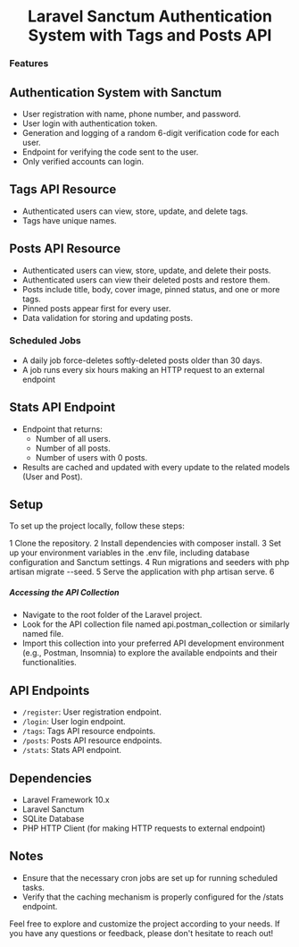 <h1 align="center"> 
Laravel Sanctum Authentication System with Tags and Posts API
</h1>

<h3> 
Features
</h3>

## Authentication System with Sanctum


- User registration with name, phone number, and password.
- User login with authentication token.
- Generation and logging of a random 6-digit verification code for each user.
- Endpoint for verifying the code sent to the user.
- Only verified accounts can login.



## Tags API Resource

- Authenticated users can view, store, update, and delete tags.
- Tags have unique names. 
## Posts API Resource
- Authenticated users can view, store, update, and delete their posts.
- Authenticated users can view their deleted posts and restore them.
- Posts include title, body, cover image, pinned status, and one or more tags.
- Pinned posts appear first for every user.
- Data validation for storing and updating posts.

### Scheduled Jobs

- A daily job force-deletes softly-deleted posts older than 30 days.
- A job runs every six hours making an HTTP request to an external endpoint 


## Stats API Endpoint

- Endpoint that returns:
  - Number of all users.
  - Number of all posts.
  - Number of users with 0 posts.
- Results are cached and updated with every update to the related models (User and Post).


 ## Setup

To set up the project locally, follow these steps:

1 Clone the repository.
2 Install dependencies with composer install.
3 Set up your environment variables in the .env file, including database configuration and Sanctum settings.
4 Run migrations and seeders with php artisan migrate --seed.
5 Serve the application with php artisan serve.
6 <h5>Accessing the API Collection</h5> 
   - Navigate to the root folder of the Laravel project.
   - Look for the API collection file named api.postman_collection or similarly named file.
   - Import this collection into your preferred API development environment (e.g., Postman, Insomnia) to explore the available endpoints and their functionalities.
## API Endpoints

- `/register`: User registration endpoint.
- `/login`: User login endpoint.
- `/tags`: Tags API resource endpoints.
- `/posts`: Posts API resource endpoints.
- `/stats`: Stats API endpoint.

## Dependencies
- Laravel Framework 10.x
- Laravel Sanctum
- SQLite Database
- PHP HTTP Client (for making HTTP requests to external endpoint)

## Notes
- Ensure that the necessary cron jobs are set up for running scheduled tasks.
- Verify that the caching mechanism is properly configured for the /stats endpoint.

Feel free to explore and customize the project according to your needs. If you have any questions or feedback, please don't hesitate to reach out!

